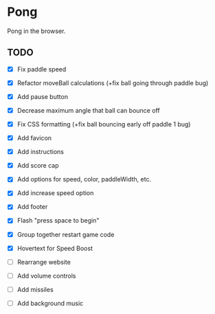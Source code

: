 # Pong
Pong in the browser.

## TODO
- [x] Fix paddle speed
- [x] Refactor moveBall calculations (+fix ball going through paddle bug)
- [x] Add pause button
- [x] Decrease maximum angle that ball can bounce off
- [x] Fix CSS formatting (+fix ball bouncing early off paddle 1 bug)
- [x] Add favicon
- [x] Add instructions
- [x] Add score cap
- [x] Add options for speed, color, paddleWidth, etc.
- [x] Add increase speed option
- [x] Add footer
- [x] Flash "press space to begin"
- [x] Group together restart game code
- [x] Hovertext for Speed Boost
- [ ] Rearrange website
- [ ] Add volume controls
- [ ] Add missiles
- [ ] Add background music

